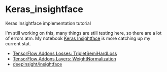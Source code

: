 # Keras_insightface
Keras Insightface implementation tutorial

I'm still working on this, many things are still testing here, so there are a lot of errors atm.
My notebook [Keras Insightface](https://github.com/leondgarse/Atom_notebook/blob/master/public/2019/11-18_keras_insightface.md#keras-insightface) is more catching up my current stat.

- [TensorFlow Addons Losses: TripletSemiHardLoss](https://www.tensorflow.org/addons/tutorials/losses_triplet)
- [TensorFlow Addons Layers: WeightNormalization](https://www.tensorflow.org/addons/tutorials/layers_weightnormalization)
- [deepinsight/insightface](https://github.com/deepinsight/insightface)
